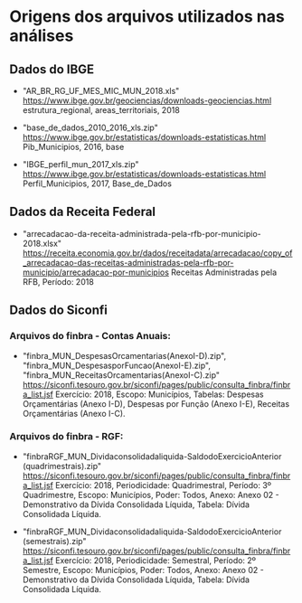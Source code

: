 # Origens dos arquivos utilizados nas análises

## Dados do IBGE

* "AR_BR_RG_UF_MES_MIC_MUN_2018.xls"
https://www.ibge.gov.br/geociencias/downloads-geociencias.html
estrutura_regional, areas_territoriais, 2018

* "base_de_dados_2010_2016_xls.zip"
https://www.ibge.gov.br/estatisticas/downloads-estatisticas.html
Pib_Municipios, 2016, base

* "IBGE_perfil_mun_2017_xls.zip"
https://www.ibge.gov.br/estatisticas/downloads-estatisticas.html
Perfil_Municipios, 2017, Base_de_Dados

## Dados da Receita Federal

* "arrecadacao-da-receita-administrada-pela-rfb-por-municipio-2018.xlsx"
https://receita.economia.gov.br/dados/receitadata/arrecadacao/copy_of_arrecadacao-das-receitas-administradas-pela-rfb-por-municipio/arrecadacao-por-municipios
Receitas Administradas pela RFB, Período: 2018

## Dados do Siconfi

### Arquivos do finbra - Contas Anuais:
* "finbra_MUN_DespesasOrcamentarias(AnexoI-D).zip", "finbra_MUN_DespesasporFuncao(AnexoI-E).zip", "finbra_MUN_ReceitasOrcamentarias(AnexoI-C).zip"
https://siconfi.tesouro.gov.br/siconfi/pages/public/consulta_finbra/finbra_list.jsf
Exercício: 2018, Escopo: Municípios, 
Tabelas: Despesas Orçamentárias (Anexo I-D), Despesas por Função (Anexo I-E), Receitas Orçamentárias (Anexo I-C).

### Arquivos do finbra - RGF:
* "finbraRGF_MUN_Dividaconsolidadaliquida-SaldodoExercicioAnterior (quadrimestrais).zip"
https://siconfi.tesouro.gov.br/siconfi/pages/public/consulta_finbra/finbra_list.jsf
Exercício: 2018, Periodicidade: Quadrimestral, Período: 3º Quadrimestre, Escopo: Municípios, Poder: Todos, Anexo: Anexo 02 - Demonstrativo da Dívida Consolidada Líquida, Tabela: Dívida Consolidada Líquida.

* "finbraRGF_MUN_Dividaconsolidadaliquida-SaldodoExercicioAnterior (semestrais).zip"
https://siconfi.tesouro.gov.br/siconfi/pages/public/consulta_finbra/finbra_list.jsf
Exercício: 2018, Periodicidade: Semestral, Período: 2º Semestre, Escopo: Municípios, Poder: Todos, Anexo: Anexo 02 - Demonstrativo da Dívida Consolidada Líquida, Tabela: Dívida Consolidada Líquida.




